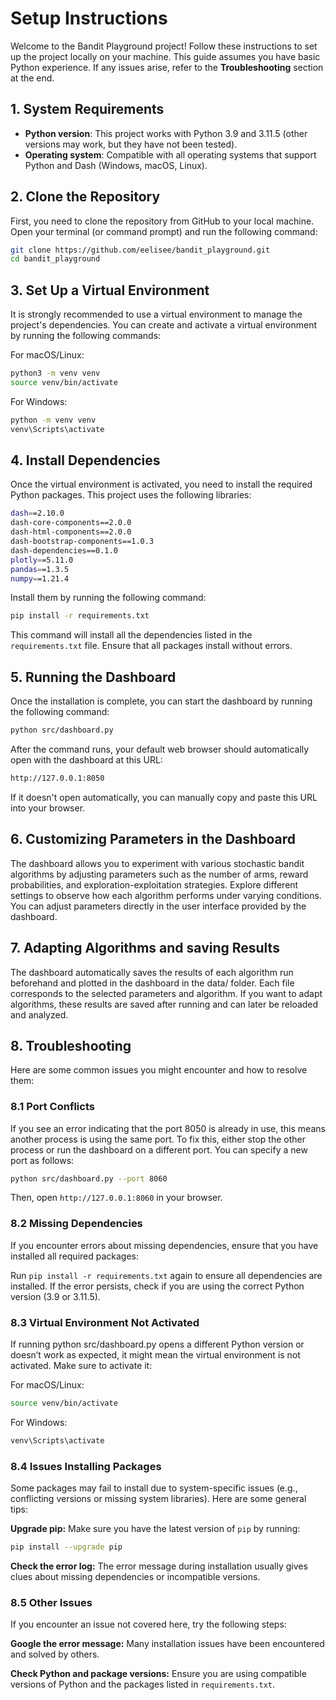 # Setup Instructions

Welcome to the Bandit Playground project! Follow these instructions to set up the project locally on your machine. This guide assumes you have basic Python experience. If any issues arise, refer to the **Troubleshooting** section at the end.

## 1. System Requirements

- **Python version**: This project works with Python 3.9 and 3.11.5 (other versions may work, but they have not been tested).
- **Operating system**: Compatible with all operating systems that support Python and Dash (Windows, macOS, Linux).

## 2. Clone the Repository

First, you need to clone the repository from GitHub to your local machine. Open your terminal (or command prompt) and run the following command:

```bash
git clone https://github.com/eelisee/bandit_playground.git
cd bandit_playground
```

## 3. Set Up a Virtual Environment

It is strongly recommended to use a virtual environment to manage the project's dependencies. You can create and activate a virtual environment by running the following commands:

For macOS/Linux:

```bash
python3 -m venv venv
source venv/bin/activate
```

For Windows:
```bash
python -m venv venv
venv\Scripts\activate
```

## 4. Install Dependencies

Once the virtual environment is activated, you need to install the required Python packages. This project uses the following libraries:

```bash
dash==2.10.0
dash-core-components==2.0.0
dash-html-components==2.0.0
dash-bootstrap-components==1.0.3
dash-dependencies==0.1.0
plotly==5.11.0
pandas==1.3.5
numpy==1.21.4
```

Install them by running the following command:

```bash
pip install -r requirements.txt
```

This command will install all the dependencies listed in the ```requirements.txt``` file. Ensure that all packages install without errors.

## 5. Running the Dashboard

Once the installation is complete, you can start the dashboard by running the following command:

```bash
python src/dashboard.py
```

After the command runs, your default web browser should automatically open with the dashboard at this URL:

```bash
http://127.0.0.1:8050
```

If it doesn't open automatically, you can manually copy and paste this URL into your browser.

## 6. Customizing Parameters in the Dashboard

The dashboard allows you to experiment with various stochastic bandit algorithms by adjusting parameters such as the number of arms, reward probabilities, and exploration-exploitation strategies. Explore different settings to observe how each algorithm performs under varying conditions. You can adjust parameters directly in the user interface provided by the dashboard.

## 7. Adapting Algorithms and saving Results

The dashboard automatically saves the results of each algorithm run beforehand and plotted in the dashboard in the data/ folder. Each file corresponds to the selected parameters and algorithm. If you want to adapt algorithms, these results are saved after running and can later be reloaded and analyzed.

## 8. Troubleshooting

Here are some common issues you might encounter and how to resolve them:

### 8.1 Port Conflicts
If you see an error indicating that the port 8050 is already in use, this means another process is using the same port. To fix this, either stop the other process or run the dashboard on a different port. You can specify a new port as follows:

```bash
python src/dashboard.py --port 8060
```

Then, open ```http://127.0.0.1:8060``` in your browser.

### 8.2 Missing Dependencies
If you encounter errors about missing dependencies, ensure that you have installed all required packages:

Run ```pip install -r requirements.txt``` again to ensure all dependencies are installed.
If the error persists, check if you are using the correct Python version (3.9 or 3.11.5).

### 8.3 Virtual Environment Not Activated
If running python src/dashboard.py opens a different Python version or doesn’t work as expected, it might mean the virtual environment is not activated. Make sure to activate it:

For macOS/Linux: 

```bash
source venv/bin/activate
```

For Windows: 
```bash
venv\Scripts\activate
```
### 8.4 Issues Installing Packages
Some packages may fail to install due to system-specific issues (e.g., conflicting versions or missing system libraries). Here are some general tips:

**Upgrade pip:** Make sure you have the latest version of ```pip``` by running:

```bash
pip install --upgrade pip
```

**Check the error log:** The error message during installation usually gives clues about missing dependencies or incompatible versions.

### 8.5 Other Issues
If you encounter an issue not covered here, try the following steps:

**Google the error message:** Many installation issues have been encountered and solved by others.

**Check Python and package versions:** Ensure you are using compatible versions of Python and the packages listed in ```requirements.txt```.